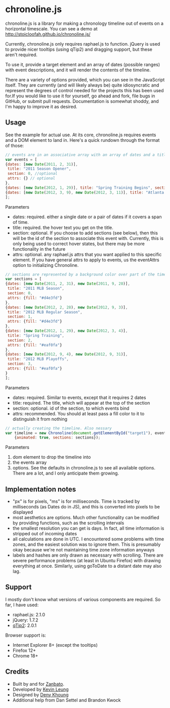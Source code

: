 chronoline.js
=============

chronoline.js is a library for making a chronology timeline out of events on a horizontal timescale. You can see a demo at http://stoicloofah.github.io/chronoline.js/

Currently, chronoline.js only requires raphael.js to function. jQuery is used to provide nicer tooltips (using qTip2) and dragging support, but these aren't required.

To use it, provide a target element and an array of dates (possible ranges) with event descriptions, and it will render the contents of the timeline.

There are a variety of options provided, which you can see in the JavaScript itself. They are currently (and will likely always be) quite idiosyncratic and represent the degrees of control needed for the projects this has been used for.If you would like to use it for yourself, go ahead and fork, file bugs in GitHub, or submit pull requests. Documentation is somewhat shoddy, and I'm happy to improve it as desired.

Usage
-----
See the example for actual use. At its core, chronoline.js requires events and a DOM element to land in. Here's a quick rundown through the format of those:
```javascript
// events are in an associative array with an array of dates and a title that are the actual dots and bars in the timeline
var events = [
{dates: [new Date(2011, 2, 31)],
 title: "2011 Season Opener",
 section: 0, //optional
 attrs: {} // optional
},
{dates: [new Date(2012, 1, 29)], title: "Spring Training Begins", section: 2},
{dates: [new Date(2012, 3, 9), new Date(2012, 3, 11)], title: "Atlanta Braves @ Houston Astros", section: 1}
];
```

Parameters
* dates: required. either a single date or a pair of dates if it covers a span of time.
* title: required. the hover text you get on the title.
* section: optional. If you choose to add sections (see below), then this will be the id of the section to associate this event with. Currently, this is only being used to correct hover states, but there may be more functionality in the future
* attrs: optional. any raphael.js attrs that you want applied to this specific element. If you have general attrs to apply to events, us the eventAttrs option to initializing Chronoline.

```javascript
// sections are represented by a background color over part of the timeline. They are optional
var sections = [
{dates: [new Date(2011, 2, 31), new Date(2011, 9, 28)],
 title: "2011 MLB Season",
 section: 0,
 attrs: {fill: "#d4e3fd"}
},
{dates: [new Date(2012, 2, 28), new Date(2012, 9, 3)],
 title: "2012 MLB Regular Season",
 section: 1,
 attrs: {fill: "#d4e3fd"}
},
{dates: [new Date(2012, 1, 29), new Date(2012, 3, 4)],
 title: "Spring Training",
 section: 2,
 attrs: {fill: "#eaf0fa"}
},
{dates: [new Date(2012, 9, 4), new Date(2012, 9, 31)],
 title: "2012 MLB Playoffs",
 section: 3,
 attrs: {fill: "#eaf0fa"}
}
];
```

Parameters
* dates: required. Similar to events, except that it requires 2 dates
* title: required. The title, which will appear at the top of the section
* section: optional. id of the section, to which events bind
* attrs: recommended. You should at least pass a fill color to it to distinguish it from nothing

```javascript
// actually creating the timeline. Also nessary
var timeline = new Chronoline(document.getElementById("target1"), events,
    {animated: true, sections: sections});
```

Parameters
1. dom element to drop the timeline into
2. the events array
3. options. See the defaults in chronoline.js to see all available options. There are a lot, and I only anticipate them growing.

Implementation notes
--------------------
* "px" is for pixels, "ms" is for milliseconds. Time is tracked by milliseconds (as Dates do in JS), and this is converted into pixels to be displayed
* most aesthetics are options. Much other functionality can be modified by providing functions, such as the scrolling intervals
* the smallest resolution you can get is days. In fact, all time information is stripped out of incoming dates
* all calculations are done in UTC. I encountered some problems with time zones, and the easiest solution was to ignore them. This is presumably okay because we're not maintaining time zone information anyways
* labels and hashes are only drawn as necessary with scrolling. There are severe performance problems (at least in Ubuntu Firefox) with drawing everything at once. Similarly, using goToDate to a distant date may also lag.

Support
-------
I mostly don't know what versions of various components are required. So far, I have used:
* raphael.js: 2.1.0
* jQuery: 1.7.2
* [qTip2](http://qtip2.com/): 2.0.1

Browser support is:
* Internet Explorer 8+ (except the tooltips)
* Firefox 12+
* Chrome 18+

Credits
-------
* Built by and for [Zanbato](https://zanbato.com).
* Developed by [Kevin Leung](http://kevinleung.com)
* Designed by [Deny Khoung](http://twitter.com/#!/denykhoung)
* Additional help from Dan Settel and Brandon Kwock
